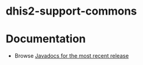 # dhis2-support-commons

# Documentation

* Browse <a href="http://dhis2.github.io/dhis2-support-commons/releases/1.0/apidocs/index.html">Javadocs for the most recent release</a>

